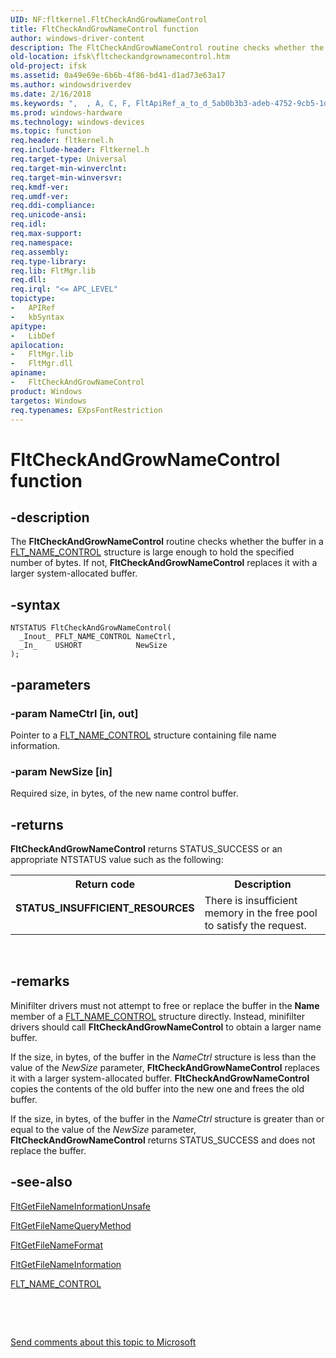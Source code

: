 ```yaml
---
UID: NF:fltkernel.FltCheckAndGrowNameControl
title: FltCheckAndGrowNameControl function
author: windows-driver-content
description: The FltCheckAndGrowNameControl routine checks whether the buffer in a FLT_NAME_CONTROL structure is large enough to hold the specified number of bytes. If not, FltCheckAndGrowNameControl replaces it with a larger system-allocated buffer.
old-location: ifsk\fltcheckandgrownamecontrol.htm
old-project: ifsk
ms.assetid: 0a49e69e-6b6b-4f86-bd41-d1ad73e63a17
ms.author: windowsdriverdev
ms.date: 2/16/2018
ms.keywords: ",  , A, C, F, FltApiRef_a_to_d_5ab0b3b3-adeb-4752-9cb5-1d7521b84607.xml, FltCheckAndGrowNameControl, FltCheckAndGrowNameControl routine [Installable File System Drivers], G, N, a, c, d, e, fltkernel/FltCheckAndGrowNameControl, h, ifsk.fltcheckandgrownamecontrol, k, l, m, n, o, r, t, w"
ms.prod: windows-hardware
ms.technology: windows-devices
ms.topic: function
req.header: fltkernel.h
req.include-header: Fltkernel.h
req.target-type: Universal
req.target-min-winverclnt: 
req.target-min-winversvr: 
req.kmdf-ver: 
req.umdf-ver: 
req.ddi-compliance: 
req.unicode-ansi: 
req.idl: 
req.max-support: 
req.namespace: 
req.assembly: 
req.type-library: 
req.lib: FltMgr.lib
req.dll: 
req.irql: "<= APC_LEVEL"
topictype:
-	APIRef
-	kbSyntax
apitype:
-	LibDef
apilocation:
-	FltMgr.lib
-	FltMgr.dll
apiname:
-	FltCheckAndGrowNameControl
product: Windows
targetos: Windows
req.typenames: EXpsFontRestriction
---
```


# FltCheckAndGrowNameControl function


## -description


The <b>FltCheckAndGrowNameControl</b> routine checks whether the buffer in a <a href="..\fltkernel\ns-fltkernel-_flt_name_control.md">FLT_NAME_CONTROL</a> structure is large enough to hold the specified number of bytes. If not, <b>FltCheckAndGrowNameControl</b> replaces it with a larger system-allocated buffer. 


## -syntax


````
NTSTATUS FltCheckAndGrowNameControl(
  _Inout_ PFLT_NAME_CONTROL NameCtrl,
  _In_    USHORT            NewSize
);
````


## -parameters




### -param NameCtrl [in, out]

Pointer to a <a href="..\fltkernel\ns-fltkernel-_flt_name_control.md">FLT_NAME_CONTROL</a> structure containing file name information. 


### -param NewSize [in]

Required size, in bytes, of the new name control buffer. 


## -returns



<b>FltCheckAndGrowNameControl</b> returns STATUS_SUCCESS or an appropriate NTSTATUS value such as the following: 

<table>
<tr>
<th>Return code</th>
<th>Description</th>
</tr>
<tr>
<td width="40%">
<dl>
<dt><b>STATUS_INSUFFICIENT_RESOURCES</b></dt>
</dl>
</td>
<td width="60%">
There is insufficient memory in the free pool to satisfy the request. 

</td>
</tr>
</table>
 




## -remarks



Minifilter drivers must not attempt to free or replace the buffer in the <b>Name</b> member of a <a href="..\fltkernel\ns-fltkernel-_flt_name_control.md">FLT_NAME_CONTROL</a> structure directly. Instead, minifilter drivers should call <b>FltCheckAndGrowNameControl</b> to obtain a larger name buffer. 

If the size, in bytes, of the buffer in the <i>NameCtrl</i> structure is less than the value of the <i>NewSize</i> parameter, <b>FltCheckAndGrowNameControl</b> replaces it with a larger system-allocated buffer. <b>FltCheckAndGrowNameControl</b> copies the contents of the old buffer into the new one and frees the old buffer. 

If the size, in bytes, of the buffer in the <i>NameCtrl</i> structure is greater than or equal to the value of the <i>NewSize</i> parameter, <b>FltCheckAndGrowNameControl</b> returns STATUS_SUCCESS and does not replace the buffer. 




## -see-also

<a href="..\fltkernel\nf-fltkernel-fltgetfilenameinformationunsafe.md">FltGetFileNameInformationUnsafe</a>



<a href="https://msdn.microsoft.com/library/windows/hardware/ff543040">FltGetFileNameQueryMethod</a>



<a href="https://msdn.microsoft.com/library/windows/hardware/ff543030">FltGetFileNameFormat</a>



<a href="..\fltkernel\nf-fltkernel-fltgetfilenameinformation.md">FltGetFileNameInformation</a>



<a href="..\fltkernel\ns-fltkernel-_flt_name_control.md">FLT_NAME_CONTROL</a>



 

 

<a href="mailto:wsddocfb@microsoft.com?subject=Documentation%20feedback [ifsk\ifsk]:%20FltCheckAndGrowNameControl routine%20 RELEASE:%20(2/16/2018)&amp;body=%0A%0APRIVACY STATEMENT%0A%0AWe use your feedback to improve the documentation. We don't use your email address for any other purpose, and we'll remove your email address from our system after the issue that you're reporting is fixed. While we're working to fix this issue, we might send you an email message to ask for more info. Later, we might also send you an email message to let you know that we've addressed your feedback.%0A%0AFor more info about Microsoft's privacy policy, see http://privacy.microsoft.com/en-us/default.aspx." title="Send comments about this topic to Microsoft">Send comments about this topic to Microsoft</a>

